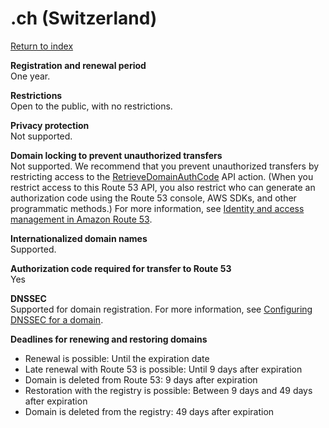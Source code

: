 # \.ch \(Switzerland\)<a name="ch"></a>

[Return to index](registrar-tld-list.md#index)

**Registration and renewal period**  
One year\.

**Restrictions**  
Open to the public, with no restrictions\. 

**Privacy protection**  
Not supported\.

**Domain locking to prevent unauthorized transfers**  
Not supported\. We recommend that you prevent unauthorized transfers by restricting access to the [RetrieveDomainAuthCode](https://docs.aws.amazon.com/Route53/latest/APIReference/API_domains_RetrieveDomainAuthCode.html) API action\. \(When you restrict access to this Route 53 API, you also restrict who can generate an authorization code using the Route 53 console, AWS SDKs, and other programmatic methods\.\) For more information, see [Identity and access management in Amazon Route 53](auth-and-access-control.md)\.

**Internationalized domain names**  
Supported\.

**Authorization code required for transfer to Route 53**  
Yes

**DNSSEC**  
Supported for domain registration\. For more information, see [Configuring DNSSEC for a domain](domain-configure-dnssec.md)\.

**Deadlines for renewing and restoring domains**  
+ Renewal is possible: Until the expiration date
+ Late renewal with Route 53 is possible: Until 9 days after expiration
+ Domain is deleted from Route 53: 9 days after expiration
+ Restoration with the registry is possible: Between 9 days and 49 days after expiration
+ Domain is deleted from the registry: 49 days after expiration